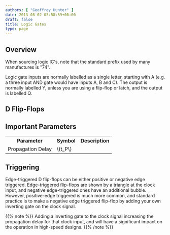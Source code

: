 ```yaml
---
authors: [ "Geoffrey Hunter" ]
date: 2013-08-02 05:58:59+00:00
draft: false
title: Logic Gates
type: page
---
```


## Overview

When sourcing logic IC's, note that the standard prefix used by many manufactures is "74".

Logic gate inputs are normally labelled as a single letter, starting with A (e.g. a three input AND gate would have inputs A, B and C). The output is normally labelled Y, unless you are using a flip-flop or latch, and the output is labelled Q.

## D Flip-Flops

## Important Parameters

<table >
	<tbody >
		<tr>
			<th>Parameter</th>
			<th>Symbol</th>
			<th>Description</th>
		</tr>
		<tr>	
			<td>Propagation Delay</td>			
			<td>\(t_P\)</td>			
			<td></td>
		</tr>
	</tbody>
</table>

## Triggering

Edge-triggered D flip-flops can be either positive or negative edge triggered. Edge-triggered flip-flops are shown by a triangle at the clock input, and negative edge-triggered ones have an additional bubble. However, positive-edge triggered is much more common, and standard practice is to make a negative edge triggered flip-flop by adding your own inverting gate on the clock signal.

{{% note %}}
Adding a inverting gate to the clock signal increasing the propagation delay for that clock input, and will have a significant impact on the operation in high-speed designs.
{{% /note %}}